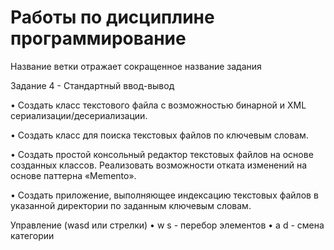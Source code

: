 # Работы по дисциплине программирование
Название ветки отражает сокращенное название задания

Задание 4 - Стандартный ввод-вывод

• Создать класс текстового файла с возможностью бинарной и
XML сериализации/десериализации.

• Создать класс для поиска текстовых файлов по ключевым
словам.

• Создать простой консольный редактор текстовых файлов на
основе созданных классов. Реализовать возможности отката
изменений на основе паттерна «Memento».

• Создать приложение, выполняющее индексацию текстовых
файлов в указанной директории по заданным ключевым
словам.

Управление (wasd или стрелки)
	• w s - перебор элементов
	• a d - смена категории